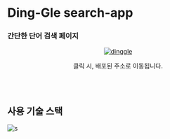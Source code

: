 
# Ding-Gle search-app


### 간단한 단어 검색 페이지
<div align="center">
    
[![dinggle](https://github.com/ijimlnosk/search-page/assets/98089768/a52d733c-6998-4a27-b87c-75baefa7ba30)](https://ding-gle-search-word.netlify.app/)

클릭 시, 배포된 주소로 이동됩니다.

</div>

<br/>
<br/>

## 사용 기술 스택
![s](https://img.shields.io/badge/React-20232A?style=for-the-badge&logo=react&logoColor=61DAFB)
